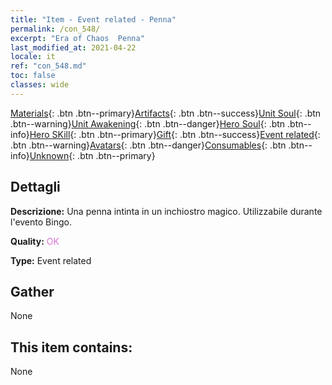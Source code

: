 ```yaml
---
title: "Item - Event related - Penna"
permalink: /con_548/
excerpt: "Era of Chaos  Penna"
last_modified_at: 2021-04-22
locale: it
ref: "con_548.md"
toc: false
classes: wide
---
```

 [Materials](/ItemsIT/){: .btn .btn--primary}[Artifacts](/ItemsIT/Artifacts/){: .btn .btn--success}[Unit Soul](/ItemsIT/UnitSoul/){: .btn .btn--warning}[Unit Awakening](/ItemsIT/UnitAwakening/){: .btn .btn--danger}[Hero Soul](/ItemsIT/HeroSoul/){: .btn .btn--info}[Hero SKill](/ItemsIT/HeroSkill/){: .btn .btn--primary}[Gift](/ItemsIT/Gift/){: .btn .btn--success}[Event related](/ItemsIT/Events/){: .btn .btn--warning}[Avatars](/ItemsIT/Avatars/){: .btn .btn--danger}[Consumables](/ItemsIT/Consumables/){: .btn .btn--info}[Unknown](/ItemsIT/Unknown/){: .btn .btn--primary}

## Dettagli
 **Descrizione:** Una penna intinta in un inchiostro magico. Utilizzabile durante l'evento Bingo.

 **Quality:** <span style="color: #DA70D6">OK</span>

 **Type:** Event related

## Gather

  None

## This item contains:

  None

